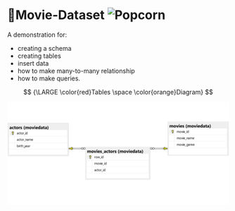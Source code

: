 # 🍿Movie-Dataset ![Popcorn]()

A demonstration for:
* creating a schema 
* creating tables
* insert data
* how to make many-to-many relationship
* how to make queries.

$$
{\LARGE \color{red}Tables \space \color{orange}Diagram}
$$

<p style="text-align: center;">
  <!--![tables diagram](moviedata_diagram1.jpg)-->
  <img src="moviedata_diagram1.jpg" alt="Tables diagram">
</p>
